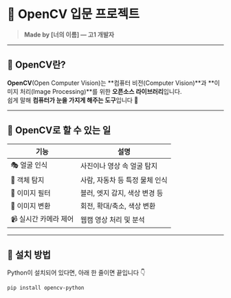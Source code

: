 # 🧠 OpenCV 입문 프로젝트

> **Made by [너의 이름] — 고1 개발자**

---

## 📸 OpenCV란?

**OpenCV**(Open Computer Vision)는 **컴퓨터 비전(Computer Vision)**과 **이미지 처리(Image Processing)**를 위한 **오픈소스 라이브러리**입니다.  
쉽게 말해 **컴퓨터가 눈을 가지게 해주는 도구**입니다 👀

---

## 🚀 OpenCV로 할 수 있는 일

| 기능 | 설명 |
|------|------|
| 🎭 얼굴 인식 | 사진이나 영상 속 얼굴 탐지 |
| 🚗 객체 탐지 | 사람, 자동차 등 특정 물체 인식 |
| 🎨 이미지 필터 | 블러, 엣지 감지, 색상 변경 등 |
| 🔄 이미지 변환 | 회전, 확대/축소, 색상 변환 |
| 📹 실시간 카메라 제어 | 웹캠 영상 처리 및 분석 |

---

## 🧩 설치 방법

Python이 설치되어 있다면, 아래 한 줄이면 끝입니다 👇

```bash
pip install opencv-python
